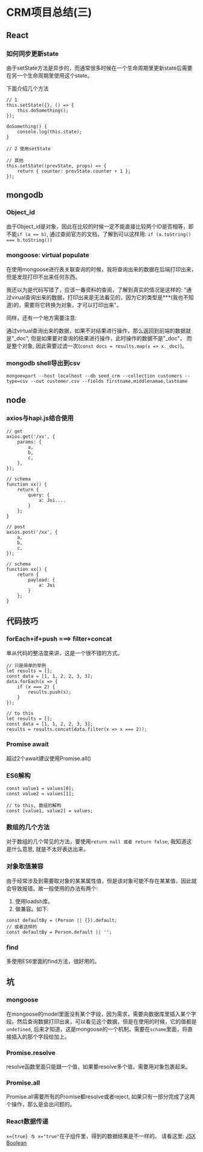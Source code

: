 # CRM项目总结(三)

## React

### 如何同步更新state

由于setState方法是异步的，而通常很多时候在一个生命周期里更新state后需要在另一个生命周期里使用这个state。

下面介绍几个方法

```
// 1
this.setState({}, () => {
    this.doSomething();
});

doSomething() {
    console.log(this.state);
}

// 2 使用setState

// 其他
this.setState((prevState, props) => {
    return { counter: prevState.counter + 1 };
});
```

## mongodb

### Object_id

由于Object_id是对象，因此在比较的时候一定不能直接比较两个ID是否相等，即不能`if (a == b)`, 通过查阅官方的文档，了解到可以这样用: `if (a.toString() === b.toString())`

### mongoose: virtual populate

在使用mongoose进行表关联查询的时候，我将查询出来的数据在后端打印出来，但是发现打印不出来任何东西。

我还以为是代码写错了，应该一番资料的查阅，了解到真实的情况是这样的: "通过virual查询出来的数据，打印出来是无法看见的，因为它的类型是***(我也不知道)的，需要将它转换为对象，才可以打印出来"。

同样，还有一个地方需要注意:

通过virtual查询出来的数据，如果不对结果进行操作，那么返回到前端的数据就是"_doc", 但是如果要对查询的结果进行操作，此时操作的数据不是"_doc"， 而是整个对象, 因此需要过滤一次(`const docs = results.map(x => x._doc)`)。

### mongodb shell导出到csv

```
mongoexport --host localhost --db seed_crm --collection customers --type=csv --out customer.csv --fields firstname,middlenamae,lastname
```

## node

### axios与hapi.js结合使用

```
// get
axios.get('/xx', {
    params: {
        a,
        b,
        c,
    },
});

// schema
function xx() {
    return {
        query: {
            a: Joi....
        }
    };
}

// post
axios.post('/xx', {
    a,
    b,
    c,
});

// schema
function xx() {
    return {
        payload: {
            a: Joi
        }
    };
}
```

## 代码技巧

### forEach+if+push ===> filter+concat

单从代码的整洁度来讲，这是一个很不错的方式。

```
// 只是简单的举例
let results = [];
const data = [1, 1, 2, 2, 3, 3];
data.forEach(x => {
    if (x === 2) {
        results.push(x);
    }
});

// to this
let results = [];
const data = [1, 1, 2, 2, 3, 3];
results = results.concat(data.filter(x => x === 2));
```

### Promise await

超过2个await建议使用Promise.all()

### ES6解构

```
const value1 = values[0];
const value2 = values[1];

// to this, 数组的解构
const [value1, value2] = values;
```

### 数组的几个方法

对于数组的几个常见的方法，要使用`return null 或者 return false`, 我知道这是什么意思, 就是不太好表达出来。

### 对象取值兼容

由于经常涉及到需要取对象的某某属性值，但是该对象可能不存在某某值，因此就会导致报错。故一般使用的办法有两个:

1. 使用loadsh库。
2. 做兼容。如下:
```
const defaultBy = (Person || {}).default;
// 或者这样的
const defaultBy = Person.default || '';
```

### find

多使用ES6里面的find方法，很好用的。

## 坑

### mongoose

在mongoose的model里面没有某个字段，因为需求，需要向数据库里插入某个字段。然后查询数据打印出来，可以看见这个数据，但是在使用的时候，它的值都是`undefined`, 后来才知道，这是mongoose的一个机制，需要在`schame`里面，将直接插入的那个字段给加上。

### Promise.resolve

resolve函数里面只能跟一个值，如果要resolve多个值，需要用对象包裹起来。

### Promise.all

Promise.all需要所有的Promise都resolve或者reject, 如果只有一部分完成了这两个操作，那么是会出问题的。

### React数据传递

`x={true} 与 x="true"`在子组件里，得到的数据结果是不一样的。
请看这里: [JSX Boolean](https://github.com/benmosher/eslint-plugin-import/blob/master/docs/rules/no-named-as-default.md)
